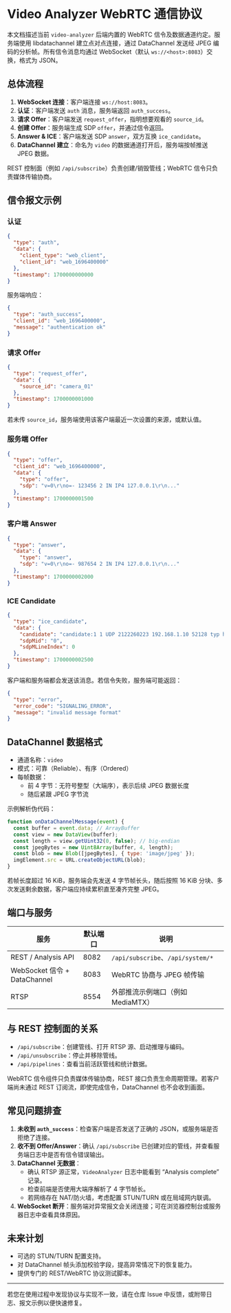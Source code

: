 # Video Analyzer WebRTC 通信协议

本文档描述当前 `video-analyzer` 后端内置的 WebRTC 信令及数据通道约定。服务端使用 libdatachannel 建立点对点连接，通过 DataChannel 发送经 JPEG 编码的分析帧。所有信令消息均通过 WebSocket（默认 `ws://<host>:8083`）交换，格式为 JSON。

## 总体流程

1. **WebSocket 连接**：客户端连接 `ws://host:8083`。
2. **认证**：客户端发送 `auth` 消息，服务端返回 `auth_success`。
3. **请求 Offer**：客户端发送 `request_offer`，指明想要观看的 `source_id`。
4. **创建 Offer**：服务端生成 SDP `offer`，并通过信令返回。
5. **Answer & ICE**：客户端发送 SDP `answer`，双方互换 `ice_candidate`。
6. **DataChannel 建立**：命名为 `video` 的数据通道打开后，服务端按帧推送 JPEG 数据。

REST 控制面（例如 `/api/subscribe`）负责创建/销毁管线；WebRTC 信令只负责媒体传输协商。

## 信令报文示例

### 认证

```json
{
  "type": "auth",
  "data": {
    "client_type": "web_client",
    "client_id": "web_1696400000"
  },
  "timestamp": 1700000000000
}
```

服务端响应：

```json
{
  "type": "auth_success",
  "client_id": "web_1696400000",
  "message": "authentication ok"
}
```

### 请求 Offer

```json
{
  "type": "request_offer",
  "data": {
    "source_id": "camera_01"
  },
  "timestamp": 1700000001000
}
```

若未传 `source_id`，服务端使用该客户端最近一次设置的来源，或默认值。

### 服务端 Offer

```json
{
  "type": "offer",
  "client_id": "web_1696400000",
  "data": {
    "type": "offer",
    "sdp": "v=0\r\no=- 123456 2 IN IP4 127.0.0.1\r\n..."
  },
  "timestamp": 1700000001500
}
```

### 客户端 Answer

```json
{
  "type": "answer",
  "data": {
    "type": "answer",
    "sdp": "v=0\r\no=- 987654 2 IN IP4 127.0.0.1\r\n..."
  },
  "timestamp": 1700000002000
}
```

### ICE Candidate

```json
{
  "type": "ice_candidate",
  "data": {
    "candidate": "candidate:1 1 UDP 2122260223 192.168.1.10 52128 typ host",
    "sdpMid": "0",
    "sdpMLineIndex": 0
  },
  "timestamp": 1700000002500
}
```

客户端和服务端都会发送该消息。若信令失败，服务端可能返回：

```json
{
  "type": "error",
  "error_code": "SIGNALING_ERROR",
  "message": "invalid message format"
}
```

## DataChannel 数据格式

- 通道名称：`video`
- 模式：可靠（Reliable）、有序（Ordered）
- 每帧数据：
  - 前 4 字节：无符号整型（大端序），表示后续 JPEG 数据长度
  - 随后紧跟 JPEG 字节流

示例解析伪代码：

```javascript
function onDataChannelMessage(event) {
  const buffer = event.data; // ArrayBuffer
  const view = new DataView(buffer);
  const length = view.getUint32(0, false); // big-endian
  const jpegBytes = new Uint8Array(buffer, 4, length);
  const blob = new Blob([jpegBytes], { type: 'image/jpeg' });
  imgElement.src = URL.createObjectURL(blob);
}
```

若帧长度超过 16 KiB，服务端会先发送 4 字节帧长头，随后按照 16 KiB 分块、多次发送剩余数据，客户端应持续累积直至凑齐完整 JPEG。

## 端口与服务

| 服务                     | 默认端口 | 说明                              |
|--------------------------|----------|-----------------------------------|
| REST / Analysis API      | 8082     | `/api/subscribe`、`/api/system/*` |
| WebSocket 信令 + DataChannel | 8083     | WebRTC 协商与 JPEG 帧传输          |
| RTSP                    | 8554     | 外部推流示例端口（例如 MediaMTX） |

## 与 REST 控制面的关系

- `/api/subscribe`：创建管线、打开 RTSP 源、启动推理与编码。
- `/api/unsubscribe`：停止并移除管线。
- `/api/pipelines`：查看当前活跃管线和统计数据。

WebRTC 信令组件只负责媒体传输协商，REST 接口负责生命周期管理。若客户端尚未通过 REST 订阅流，即使完成信令，DataChannel 也不会收到画面。

## 常见问题排查

1. **未收到 `auth_success`**：检查客户端是否发送了正确的 JSON，或服务端是否拒绝了连接。
2. **收不到 Offer/Answer**：确认 `/api/subscribe` 已创建对应的管线，并查看服务端日志中是否有信令错误输出。
3. **DataChannel 无数据**：
   - 确认 RTSP 源正常，`VideoAnalyzer` 日志中能看到 “Analysis complete” 记录。
   - 检查前端是否使用大端序解析了 4 字节帧长。
   - 若网络存在 NAT/防火墙，考虑配置 STUN/TURN 或在局域网内联调。
4. **WebSocket 断开**：服务端对异常报文会关闭连接；可在浏览器控制台或服务器日志中查看具体原因。

## 未来计划

- 可选的 STUN/TURN 配置支持。
- 对 DataChannel 帧头添加校验字段，提高异常情况下的恢复能力。
- 提供专门的 REST/WebRTC 协议测试脚本。

---
若您在使用过程中发现协议与实现不一致，请在仓库 Issue 中反馈，或附带日志、报文示例以便快速修复。
